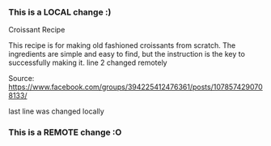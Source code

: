 ### This is a LOCAL change :)

Croissant Recipe

This recipe is for making old fashioned croissants from scratch. 
The ingredients are simple and easy to find, but the instruction is the key to successfully making it. line 2 changed remotely

Source: https://www.facebook.com/groups/394225412476361/posts/1078574290708133/

last line was changed locally

### This is a REMOTE change :O

